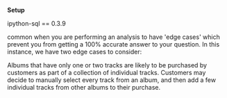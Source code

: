 **Setup**

ipython-sql == 0.3.9


common when you are performing an analysis to have 'edge cases' which prevent you from getting a 100% accurate answer to your question. In this instance, we have two edge cases to consider:

Albums that have only one or two tracks are likely to be purchased by customers as part of a collection of individual tracks.
Customers may decide to manually select every track from an album, and then add a few individual tracks from other albums to their purchase.